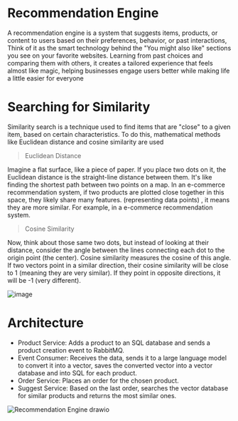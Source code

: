 # Recommendation Engine

A recommendation engine is a system that suggests items, products, or content to users based on their preferences, behavior, or past interactions, Think of it as the smart technology behind the "You might also like" sections you see on your favorite websites. Learning from past choices and comparing them with others, it creates a tailored experience that feels almost like magic, helping businesses engage users better while making life a little easier for everyone

# Searching for Similarity
Similarity search is a technique used to find items that are "close" to a given item, based on certain characteristics. To do this, mathematical methods like Euclidean distance and cosine similarity are used

> Euclidean Distance

Imagine a flat surface, like a piece of paper. If you place two dots on it, the Euclidean distance is the straight-line distance between them. It's like finding the shortest path between two points on a map. In an e-commerce recommendation system, if two products are plotted close together in this space, they likely share many features. (representing data points) , it means they are more similar. For example, in a e-commerce recommendation system.

> Cosine Similarity

Now, think about those same two dots, but instead of looking at their distance, consider the angle between the lines connecting each dot to the origin point (the center). Cosine similarity measures the cosine of this angle. If two vectors point in a similar direction, their cosine similarity will be close to 1 (meaning they are very similar). If they point in opposite directions, it will be -1 (very different).

![image](https://github.com/user-attachments/assets/6ce87407-fa26-401b-a767-5b3d5c9776f1)

# Architecture 

- Product Service: Adds a product to an SQL database and sends a product creation event to RabbitMQ.
- Event Consumer: Receives the data, sends it to a large language model to convert it into a vector, saves the converted vector into a vector database and into SQL for each product.
- Order Service: Places an order for the chosen product.
- Suggest Service: Based on the last order, searches the vector database for similar products and returns the most similar ones.

![Recommendation Engine drawio](https://github.com/user-attachments/assets/097e44ac-ec5d-43fb-8427-9fde5e153393)

